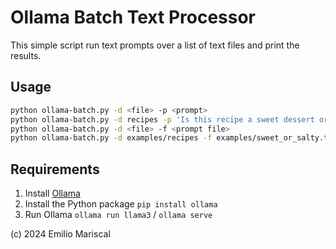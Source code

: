 # Ollama Batch Text Processor

This simple script run text prompts over a list of text files and print the results.

## Usage

```bash
python ollama-batch.py -d <file> -p <prompt>
python ollama-batch.py -d recipes -p 'Is this recipe a sweet dessert or salty food?'
python ollama-batch.py -d <file> -f <prompt file>
python ollama-batch.py -d examples/recipes -f examples/sweet_or_salty.txt
```

## Requirements

1. Install [Ollama](https://ollama.com/download)
2. Install the Python package `pip install ollama`
3. Run Ollama `ollama run llama3` / `ollama serve`


(c) 2024 Emilio Mariscal